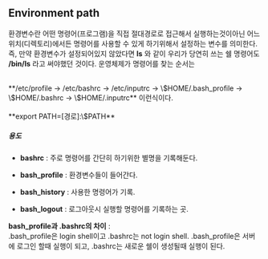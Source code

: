 ## Environment path

환경변수란 어떤 명령어(프로그램)을 직접 절대경로로 접근해서 실행하는것이아닌 어느 위치(디렉토리)에서든 명령어를 사용할 수 있게 하기위해서 설정하는 변수를 의미한다. <br>
즉, 만약 환경변수가 설정되어있지 않았다면 **ls** 와 같이 우리가 당연히 쓰는 쉘 명령어도 **/bin/ls** 라고 써야했던 것이다. 운영체제가 명령어를 찾는 순서는

<br>
**/etc/profile -> /etc/bashrc -> /etc/inputrc -> \$HOME/.bash_profile -> \$HOME/.bashrc -> \$HOME/.inputrc** 이런식이다.<br>
<br>
**export PATH=[경로]:\$PATH**



##### 용도

- **bashrc** : 주로 명령어를 간단히 하기위한 별명을 기록해둔다.

- **bash_profile** : 환경변수들이 들어간다.

- **bash_history** : 사용한 명령어가 기록.

- **bash_logout** : 로그아웃시 실행할 명령어를 기록하는 곳.

**bash_profile과 .bashrc의 차이** :<br> .bash_profile은 login shell이고 .bashrc는 not login shell. .bash_profile은 서버에 로그인 할때 실행이 되고, .bashrc는 새로운 쉘이 생성될때 실행이 된다.
